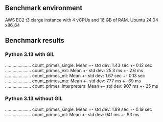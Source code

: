 ## Benchmark environment

AWS EC2 t3.xlarge instance with 4 vCPUs and 16 GB of RAM.
Ubuntu 24.04 x86_64
## Benchmark results

### Python 3.13 with GIL
.....................
count_primes_single: Mean +- std dev: 1.43 sec +- 0.12 sec
.....................
count_primes_ext: Mean +- std dev: 25.3 ms +- 2.6 ms
.....................
count_primes_mt: Mean +- std dev: 1.67 sec +- 0.13 sec
.....................
count_primes_mp: Mean +- std dev: 777 ms +- 69 ms
.....................
count_primes_interpreters: Mean +- std dev: 907 ms +- 25 ms

### Python 3.13 without GIL
.....................
count_primes_single: Mean +- std dev: 1.89 sec +- 0.19 sec
.....................
count_primes_mt: Mean +- std dev: 941 ms +- 83 ms
